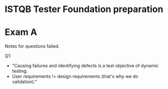 # ISTQB Tester Foundation preparation

# Exam A

Notes for questions failed.

Q1:
* "Causing failures and identifying defects is a test objective of dynamic testing. 
* User requirements != design requirements (that's why we do validation)."
